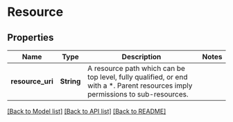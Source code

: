 # Resource

## Properties

Name | Type | Description | Notes
------------ | ------------- | ------------- | -------------
**resource_uri** | **String** | A resource path which can be top level, fully qualified, or end with a *. Parent resources imply permissions to sub-resources. | 

[[Back to Model list]](./README.md#documentation-for-models) [[Back to API list]](./README.md#documentation-for-api-endpoints) [[Back to README]](./README.md)


